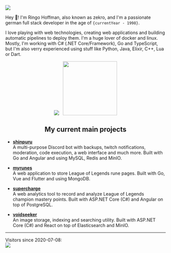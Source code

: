![](https://raw.githubusercontent.com/zekroTJA/zekroTJA/master/media/banner.png)

Hey 👋! I'm Ringo Hoffman, also known as zekro, and I'm a passionate german full stack developer in the age of `{currentYear - 1998}`.

I love playing with web technologies, creating web applications and building automatic pipelines to deploy them. I'm a huge lover of docker and linux. Mostly, I'm working with C# (.NET Core/Framework), Go and TypeScript, but I'm also verry experienced using stuff like Python, Java, Elixir, C++, Lua or Dart.

<div align="center">
<img src="https://github-readme-stats.vercel.app/api/top-langs/?username=zekroTJA&theme=tokyonight&layout=compact" />&nbsp;&nbsp;&nbsp;<img src="https://github-readme-stats.vercel.app/api?username=anuraghazra&theme=tokyonight&show_icons=true" height="170" />
</div>

<div align="center">
<h2>My current main projects</h2>
</div>

- [**shinpuru**](https://github.com/zekroTJA/shinpuru)  
  A multi-purpose Discord bot with backups, twitch notifications, moderation, code execution, a web interface and much more. Built with Go and Angular and using MySQL, Redis and MinIO.

- [**myrunes**](https://github.com/myrunes)  
  A web application to store League of Legends rune pages. Built with Go, Vue and Flutter and using MongoDB.

- [**supercharge**](https://github.com/zekroTJA/supercharge)  
  A web analytics tool to record and analyze League of Legends champion mastery points. Built with ASP.NET Core (C#) and Angular on top of PostgreSQL.

- [**voidseeker**](https://github.com/zekroTJA/voidseeker)  
  An image storage, indexing and searching utility. Built with ASP.NET Core (C#) and React on top of Elasticsearch and MinIO.
  
 ---
  
 Visitors since 2020-07-08:  
 <img src="https://ghvisitorcount.zekro.de/zekroTJA.svg"/>
